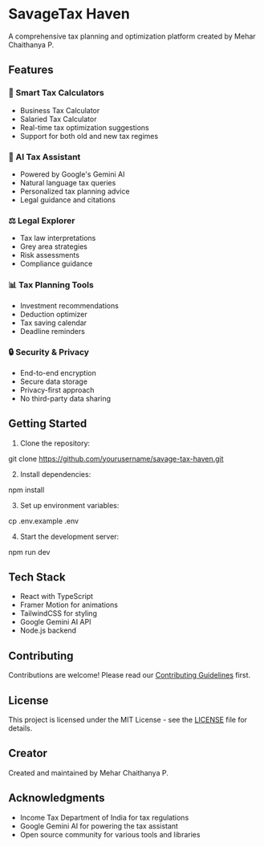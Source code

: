 # SavageTax Haven

A comprehensive tax planning and optimization platform created by Mehar Chaithanya P.

## Features

### 🧮 Smart Tax Calculators
- Business Tax Calculator
- Salaried Tax Calculator
- Real-time tax optimization suggestions
- Support for both old and new tax regimes

### 🤖 AI Tax Assistant
- Powered by Google's Gemini AI
- Natural language tax queries
- Personalized tax planning advice
- Legal guidance and citations

### ⚖️ Legal Explorer
- Tax law interpretations
- Grey area strategies
- Risk assessments
- Compliance guidance

### 📊 Tax Planning Tools
- Investment recommendations
- Deduction optimizer
- Tax saving calendar
- Deadline reminders

### 🔒 Security & Privacy
- End-to-end encryption
- Secure data storage
- Privacy-first approach
- No third-party data sharing

## Getting Started

1. Clone the repository:

git clone https://github.com/yourusername/savage-tax-haven.git


2. Install dependencies:

npm install


3. Set up environment variables:


cp .env.example .env


4. Start the development server:


npm run dev


## Tech Stack

- React with TypeScript
- Framer Motion for animations
- TailwindCSS for styling
- Google Gemini AI API
- Node.js backend

## Contributing

Contributions are welcome! Please read our [Contributing Guidelines](CONTRIBUTING.md) first.

## License

This project is licensed under the MIT License - see the [LICENSE](LICENSE) file for details.

## Creator

Created and maintained by Mehar Chaithanya P.

## Acknowledgments

- Income Tax Department of India for tax regulations
- Google Gemini AI for powering the tax assistant
- Open source community for various tools and libraries
